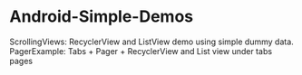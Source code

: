 # Android-Simple-Demos
ScrollingViews: RecyclerView and ListView demo using simple dummy data.
PagerExample:  Tabs + Pager + RecyclerView and List view under tabs pages
